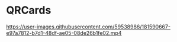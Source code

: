 # QRCards

https://user-images.githubusercontent.com/59538986/181590667-e97a7812-b7d1-48df-ae05-08de26b1fe02.mp4

